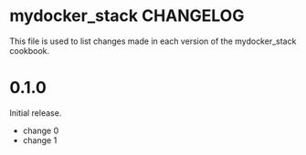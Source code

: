 # mydocker_stack CHANGELOG

This file is used to list changes made in each version of the mydocker_stack cookbook.

# 0.1.0

Initial release.

- change 0
- change 1

